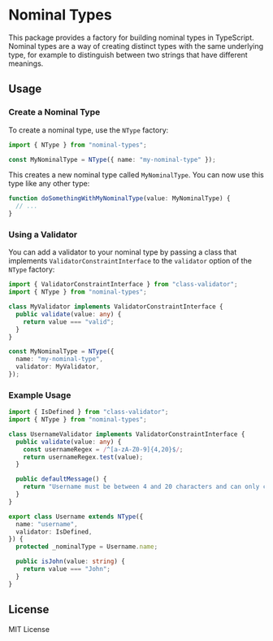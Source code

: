 # Nominal Types

This package provides a factory for building nominal types in TypeScript. Nominal types are a way of creating distinct
types with the same underlying type, for example to distinguish between two strings that have different meanings.

## Usage

### Create a Nominal Type

To create a nominal type, use the `NType` factory:

```ts
import { NType } from "nominal-types";

const MyNominalType = NType({ name: "my-nominal-type" });
```

This creates a new nominal type called `MyNominalType`. You can now use this type like any other type:

```ts
function doSomethingWithMyNominalType(value: MyNominalType) {
  // ...
}
```

### Using a Validator

You can add a validator to your nominal type by passing a class that implements `ValidatorConstraintInterface` to
the `validator` option of the `NType` factory:

```ts
import { ValidatorConstraintInterface } from "class-validator";
import { NType } from "nominal-types";

class MyValidator implements ValidatorConstraintInterface {
  public validate(value: any) {
    return value === "valid";
  }
}

const MyNominalType = NType({
  name: "my-nominal-type",
  validator: MyValidator,
});
```

### Example Usage

```ts
import { IsDefined } from "class-validator";
import { NType } from "nominal-types";

class UsernameValidator implements ValidatorConstraintInterface {
  public validate(value: any) {
    const usernameRegex = /^[a-zA-Z0-9]{4,20}$/;
    return usernameRegex.test(value);
  }

  public defaultMessage() {
    return "Username must be between 4 and 20 characters and can only contain letters and numbers.";
  }
}

export class Username extends NType({
  name: "username",
  validator: IsDefined,
}) {
  protected _nominalType = Username.name;

  public isJohn(value: string) {
    return value === "John";
  }
}
```

## License

MIT License
